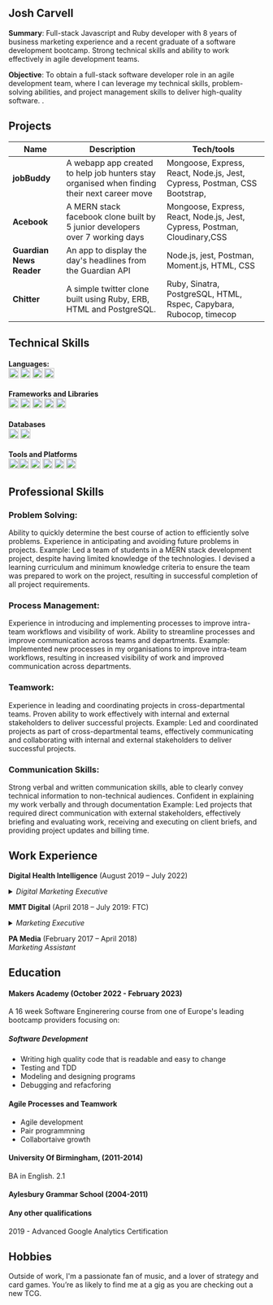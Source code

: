 ## Josh Carvell


**Summary**: Full-stack Javascript and Ruby developer with 8 years of business marketing experience and a recent graduate of a software development bootcamp. Strong technical skills and ability to work effectively in agile development teams.

**Objective**: To obtain a full-stack software developer role in an agile development team, where I can leverage my technical skills, problem-solving abilities, and project management skills to deliver high-quality software. . 


## Projects

| Name                         | Description                                                                                   | Tech/tools        |
| ---------------------------- | ----------------------------------------------------------------------------------------------| ----------------- |
| **jobBuddy**                  |A webapp app  created to help job hunters stay organised when finding their next career move  | Mongoose, Express, React, Node.js, Jest, Cypress, Postman, CSS Bootstrap,  |
| **Acebook** | A MERN stack facebook clone built by 5 junior developers over 7 working days |Mongoose, Express, React, Node.js, Jest, Cypress, Postman, Cloudinary,CSS         |
| **Guardian News Reader** | An app to display the day's headlines from the Guardian API | Node.js, jest, Postman, Moment.js, HTML, CSS        |
| **Chitter** | A simple twitter clone built using Ruby, ERB, HTML and PostgreSQL.        | Ruby, Sinatra, PostgreSQL, HTML, Rspec, Capybara, Rubocop, timecop

## Technical Skills

#### Languages: <br><img height="20" src="https://img.shields.io/badge/-JavaScript-F7DF1E?logo=JavaScript&logoColor=white" />  <img height="20" src="https://img.shields.io/badge/-Ruby-CC342D?logo=Ruby&logoColor=white" /> <img height="20" src="https://img.shields.io/badge/-HTML-E34F26?logo=HTML5&logoColor=white" />  <img height="20" src="https://img.shields.io/badge/-CSS-1572B6?logo=CSS3&logoColor=white" /> 

#### Frameworks and Libraries <br><img height="20" src="https://img.shields.io/badge/-NodeJS-339933?logo=Node.js&logoColor=white" /> <img height="20" src="https://img.shields.io/badge/-Rails-CC0000?logo=rubyonrails&logocolor=white" /> <img height="20" src="https://img.shields.io/badge/-ReactJs-61DAFB?logo=react&logoColor=white" /> <img height="20" src="https://img.shields.io/badge/-Express-000000?logo=Express&logoColor=white" />  <img height="20" src="https://img.shields.io/badge/-Sinatra-ffffff?logo=rubysinatra&logoColor=000000" />

#### Databases<br><img height="20" src="https://img.shields.io/badge/-MongoDB-47A248?logo=MongoDB&logoColor=white" /> <img height="20" src="https://img.shields.io/badge/-PostgreSQL-4169E1?logo=PostgreSQL&logoColor=white" />

#### Tools and Platforms <br><img height="20" src="https://img.shields.io/badge/-Postman-FF6C37?logo=postman&logoColor=ffffff" /><img height="20" src="https://img.shields.io/badge/-ESLint-4B32C3?logo=ESLint&logoColor=white" /> <img height="20" src="https://img.shields.io/badge/-Jest-C21325?logo=Jest&logoColor=white" /> <img height="20" src="https://img.shields.io/badge/-RSpec-CC342D?logo=Ruby&logoColor=white" /> <img height="20" src="https://img.shields.io/badge/-Git-F05032?logo=Git&logoColor=white" /> <img height="20" src="https://img.shields.io/badge/-Rubocop-ffffff?logo=RuboCop&logoColor=000000" /> 

## Professional Skills 
### Problem Solving:
Ability to quickly determine the best course of action to efficiently solve problems.
Experience in anticipating and avoiding future problems in projects.
Example: Led a team of students in a MERN stack development project, despite having limited knowledge of the technologies. I devised a learning curriculum and minimum knowledge criteria to ensure the team was prepared to work on the project, resulting in successful completion of all project requirements.

### Process Management:
Experience in introducing and implementing processes to improve intra-team workflows and visibility of work.
Ability to streamline processes and improve communication across teams and departments.
Example: Implemented new processes in my organisations to improve intra-team workflows, resulting in increased visibility of work and improved communication across departments.

### Teamwork:
Experience in leading and coordinating projects in cross-departmental teams.
Proven ability to work effectively with internal and external stakeholders to deliver successful projects.
Example: Led and coordinated projects as part of cross-departmental teams, effectively communicating and collaborating with internal and external stakeholders to deliver successful projects.

### Communication Skills:
Strong verbal and written communication skills, able to clearly convey technical information to non-technical audiences.
Confident in explaining my work verbally and through documentation
Example: Led projects that required direct communication with external stakeholders, effectively briefing and evaluating work, receiving and executing on client briefs, and providing project updates and billing time.


## Work Experience

**Digital Health Intelligence** (August 2019 – July 2022) 
<details>
<summary> 
<em>Digital Marketing Executive</em>
</summary> 

* Delivered audience acquisition activities for Digital Health’s main news website, events, and community networks through cross-channel digital marketing
* Oversaw the planning, production, and delivery of email marketing campaigns to increase traffic and leads
* Generated marketing leads for the sales team through multi channel marketing campaigns across three separate lines of business
* Created, co-ordinated and disseminated marketing collateral across digital channels to support lead generation
* Developed and executed  the marketing plan and all campaigns for the company’s annual pitch competition
* Created, managed and maintained event marketing websites using Wordpress, creating and updating content alongside designers and developers
* Organised the creation of event marketing brochures to support lead nurturing, writing marketing copy and overseeing the design process with an external designer
* Oversaw the overall marketing schedule, including planning, creating and scheduling email campaigns, display ads, and social media campaigns
* Created, managed and implemented a cohesive marketing data strategy
* Developed new marketing lists and audience segments using CRM data
* Tracked the impact of all marketing activity, providing weekly web analytics and marketing KPI reports before analysing them to recommend improvements to campaigns
* Led the marketing function for a new community hub for the FutureNHS platform, creating and executing the digital marketing strategy for NHSX

</details>

**MMT Digital** (April 2018 – July 2019: FTC)
<details>
<summary> 
<em> Marketing Executive </em>
</summary>

* Responsible for email marketing campaigns and the creation of quarterly newsletters 
* Managed the companies CMS, creating and editing landing pages and blog posts 
* Liaised with project teams to write award entries and liaised with organisers to secure judging spots for colleagues
* Led the development, promotion and execution of marketing webinars
* Oversaw the SEO overhaul of the company website, working with a digital strategist to research, create and update metadata for key pages
* Responsible for the conception, writing, editing, proofreading and delivery of marketing copy for internal and external audiences
* Project managed the partner programme of our key solutions provider, organising tasks and securing resource  
* Created the company’s social media strategy and posted engaging and professional content
* Managed the marketing budget, overseeing expenditure and reporting to finance
* Oversaw the creation and maintenance of client CRM data, resourcing briefing and managing administrative support 
* Developed and managed company case studies, presentations and brand assets 
* Responsible for briefing and signing off marketing work with internal and external designers 

</details>

**PA Media** (February 2017 – April 2018)  
_Marketing Assistant_


## Education

#### Makers Academy (October 2022 - February 2023)

A 16 week Software Enginerering course from one of Europe's leading bootcamp providers focusing on:

##### Software Development

- Writing high quality code that is readable and easy to change 
- Testing and TDD
- Modeling and designing programs
- Debugging and refacforing

#### Agile Processes and Teamwork

* Agile development
* Pair programmning
* Collabortaive growth


#### University Of Birmingham, (2011-2014)

BA in English. 2.1 

#### Aylesbury Grammar School (2004-2011)


#### Any other qualifications

2019 - Advanced Google Analytics Certification 

## Hobbies

Outside of work, I'm a passionate fan of music, and a lover of strategy and card games. You’re as likely to find me at a gig as you are checking out a new TCG. 
